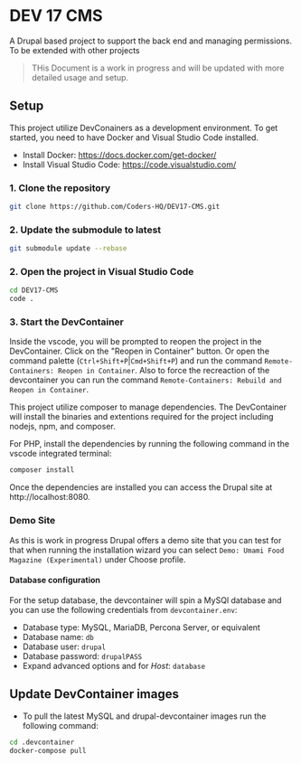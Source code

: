 # DEV 17 CMS

A Drupal based project to support the back end and managing permissions.
To be extended with other projects

> THis Document is a work in progress and will be updated with more detailed usage and setup.

## Setup

This project utilize DevConainers as a development environment. To get started, you need to have Docker and Visual Studio Code installed.

- Install Docker: https://docs.docker.com/get-docker/
- Install Visual Studio Code: https://code.visualstudio.com/

### 1. Clone the repository

```bash
git clone https://github.com/Coders-HQ/DEV17-CMS.git
```

### 2. Update the submodule to latest

```bash
git submodule update --rebase
```

### 2. Open the project in Visual Studio Code

```bash
cd DEV17-CMS
code .
```

### 3. Start the DevContainer

Inside the vscode, you will be prompted to reopen the project in the DevContainer. Click on the "Reopen in Container" button.
Or open the command palette (`Ctrl+Shift+P`|`Cmd+Shift+P`) and run the command `Remote-Containers: Reopen in Container`.
Also to force the recreaction of the devcontainer you can run the command `Remote-Containers: Rebuild and Reopen in Container`.

This project utilize composer to manage dependencies. The DevContainer will install the binaries and extentions required for the project including nodejs, npm, and composer.

For PHP, install the dependencies by running the following command in the vscode integrated terminal:

```bash
composer install
```

Once the dependencies are installed you can access the Drupal site at http://localhost:8080.

### Demo Site

As this is work in progress Drupal offers a demo site that you can test for that when running
the installation wizard you can select `Demo: Umami Food Magazine (Experimental)` under Choose profile.

#### Database configuration

For the setup database, the devcontainer will spin a MySQl database and you can use the following credentials from `devcontainer.env`:

- Database type: MySQL, MariaDB, Percona Server, or equivalent
- Database name: `db`
- Database user: `drupal`
- Database password: `drupalPASS`
- Expand advanced options and for *Host*: `database`

## Update DevContainer images

- To pull the latest MySQL and drupal-devcontainer images run the following command:

```bash
cd .devcontainer
docker-compose pull
```
